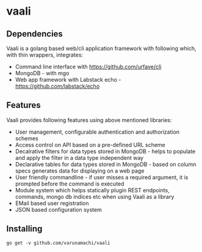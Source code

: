# vaali

## Dependencies
Vaali is a golang based web/cli application framework with following which, with thin wrappers, integrates:
* Command line interface with https://github.com/urfave/cli
* MongoDB - with mgo
* Web app framework with Labstack echo - https://github.com/labstack/echo

## Features
Vaali provides following features using above mentioned libraries:
* User management, configurable authentication and authorization schemes
* Access control on API based on a pre-defined URL scheme
* Decalrative filters for data types stored in MongoDB - helps to populate and apply the filter in a data type independent way
* Declarative tables for data types stored in MongoDB - based on column specs generates data for displaying on a web page
* User friendly commandline - if user misses a required argument, it is prompted before the command is executed
* Module system which helps statically plugin REST endpoints, commands, mongo db indices etc when using Vaali as a library
* EMail based user registration
* JSON based configuration system

## Installing
```go get -v github.com/varunamachi/vaali```
